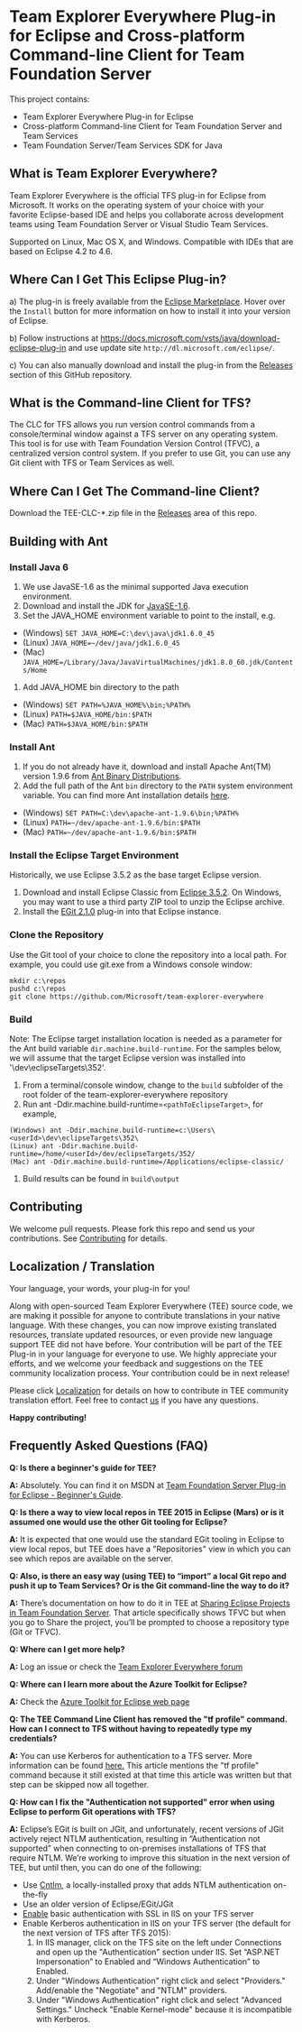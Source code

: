 # Team Explorer Everywhere Plug-in for Eclipse and Cross-platform Command-line Client for Team Foundation Server
This project contains:
- Team Explorer Everywhere Plug-in for Eclipse
- Cross-platform Command-line Client for Team Foundation Server and Team Services
- Team Foundation Server/Team Services SDK for Java

## What is Team Explorer Everywhere?
Team Explorer Everywhere is the official TFS plug-in for Eclipse from Microsoft. 
It works on the operating system of your choice with your favorite Eclipse-based IDE 
and helps you collaborate across development teams using Team Foundation Server 
or Visual Studio Team Services. 
 
Supported on Linux, Mac OS X, and Windows.
Compatible with IDEs that are based on Eclipse 4.2 to 4.6.

## Where Can I Get This Eclipse Plug-in?

a) The plug-in is freely available from the [Eclipse Marketplace](https://marketplace.eclipse.org/content/team-explorer-everywhere).
Hover over the `Install` button for more information on how to install it into your version of Eclipse.

b) Follow instructions at https://docs.microsoft.com/vsts/java/download-eclipse-plug-in and use update site `http://dl.microsoft.com/eclipse/`.

c) You can also manually download and install the plug-in from the [Releases](https://github.com/Microsoft/team-explorer-everywhere/releases) section of this GitHub repository.

## What is the Command-line Client for TFS?
The CLC for TFS allows you run version control commands from a console/terminal window against a TFS server on any operating system. 
This tool is for use with Team Foundation Version Control (TFVC), a centralized version control system.
If you prefer to use Git, you can use any Git client with TFS or Team Services as well.

## Where Can I Get The Command-line Client?
Download the TEE-CLC-*.zip file in the [Releases](https://github.com/Microsoft/team-explorer-everywhere/releases) area of this repo.

## Building with Ant
### Install Java 6
1. We use JavaSE-1.6 as the minimal supported Java execution environment.
1. Download and install the JDK for [JavaSE-1.6](http://www.oracle.com/technetwork/java/javase/downloads/java-archive-downloads-javase6-419409.html).
1. Set the JAVA_HOME environment variable to point to the install, e.g.
 * (Windows) `SET JAVA_HOME=C:\dev\java\jdk1.6.0_45`
 * (Linux) `JAVA_HOME=~/dev/java/jdk1.6.0_45`
 * (Mac) `JAVA_HOME=/Library/Java/JavaVirtualMachines/jdk1.8.0_60.jdk/Contents/Home`
1. Add JAVA_HOME bin directory to the path
 * (Windows) `SET PATH=%JAVA_HOME%\bin;%PATH%`
 * (Linux) `PATH=$JAVA_HOME/bin:$PATH`
 * (Mac) `PATH=$JAVA_HOME/bin:$PATH`
    
### Install Ant 
1. If you do not already have it, download and install Apache Ant(TM) version 1.9.6 from [Ant Binary Distributions](http://ant.apache.org/bindownload.cgi).
1. Add the full path of the Ant `bin` directory to the `PATH` system environment variable. You can find more Ant installation details [here](http://ant.apache.org/manual/install.html#installing).
 * (Windows) `SET PATH=C:\dev\apache-ant-1.9.6\bin;%PATH%`
 * (Linux) `PATH=~/dev/apache-ant-1.9.6/bin:$PATH`
 * (Mac) `PATH=~/dev/apache-ant-1.9.6/bin:$PATH`
    
### Install the Eclipse Target Environment
Historically, we use Eclipse 3.5.2 as the base target Eclipse version.
1. Download and install Eclipse Classic from [Eclipse 3.5.2](http://www.eclipse.org/downloads/packages/release/galileo/sr2). On Windows, you may want to use a third party ZIP tool to unzip the Eclipse archive.
1. Install the [EGit 2.1.0](http://archive.eclipse.org/egit/updates-2.1) plug-in into that Eclipse instance.

### Clone the Repository
Use the Git tool of your choice to clone the repository into a local path.
For example, you could use git.exe from a Windows console window:
```
mkdir c:\repos
pushd c:\repos
git clone https://github.com/Microsoft/team-explorer-everywhere
```

### Build
Note: The Eclipse target installation location is needed as a parameter for the Ant build variable `dir.machine.build-runtime`. For the samples below, we will assume that the target Eclipse version was installed into '\dev\eclipseTargets\352'.
1. From a terminal/console window, change to the `build` subfolder of the root folder of the team-explorer-everywhere repository
1. Run ant -Ddir.machine.build-runtime=`<pathToEclipseTarget>`, for example, 
```
(Windows) ant -Ddir.machine.build-runtime=c:\Users\<userId>\dev\eclipseTargets\352\
(Linux) ant -Ddir.machine.build-runtime=/home/<userId>/dev/eclipseTargets/352/
(Mac) ant -Ddir.machine.build-runtime=/Applications/eclipse-classic/
``` 
1. Build results can be found in `build\output`

## Contributing
We welcome pull requests. Please fork this repo and send us your contributions.
See [Contributing](./Contributing.md) for details.

## Localization / Translation
Your language, your words, your plug-in for you!

Along with open-sourced Team Explorer Everywhere (TEE) source code, we are making it possible for anyone to contribute translations in your native language. With these changes, you can now improve existing translated resources, translate updated resources, or even provide new language support TEE did not have before. Your contribution will be part of the TEE Plug-in in your language for everyone to use. We highly appreciate your efforts, and we welcome your feedback and suggestions on the TEE community localization process. Your contribution could be in next release!

Please click [Localization](./Localization.md) for details on how to contribute in TEE community translation effort. Feel free to contact [us](mailto:kevinli@microsoft.com) if you have any questions.

**Happy contributing!**


## Frequently Asked Questions (FAQ)
**Q: Is there a beginner's guide for TEE?**

**A:** Absolutely.  You can find it on MSDN at <a href="https://msdn.microsoft.com/en-us/library/hh913026(v=vs.120).aspx" target="_blank">Team Foundation Server Plug-in for Eclipse - Beginner's Guide</a>.

**Q: Is there a way to view local repos in TEE 2015 in Eclipse (Mars) or is it assumed one would use the other Git tooling for Eclipse?**

**A:** It is expected that one would use the standard EGit tooling in Eclipse to view local repos, but TEE does have a "Repositories" view in which you can see which repos are available on the server.

**Q: Also, is there an easy way (using TEE) to “import” a local Git repo and push it up to Team Services? Or is the Git command-line the way to do it?**

**A:** There’s documentation on how to do it in TEE at <a href="https://msdn.microsoft.com/en-us/library/hh568708(v=vs.120).aspx" target="_blank">Sharing Eclipse Projects in Team Foundation Server</a>.
That article specifically shows TFVC but when you go to Share the project, you’ll be prompted to choose a repository type (Git or TFVC).

**Q: Where can I get more help?**

**A:** Log an issue or check the <a href="https://social.msdn.microsoft.com/Forums/vstudio/en-US/home?forum=tee" target="_blank">Team Explorer Everywhere forum</a>

**Q: Where can I learn more about the Azure Toolkit for Eclipse?**

**A:** Check the <a href="https://docs.microsoft.com/azure/azure-toolkit-for-eclipse" target="_blank">Azure Toolkit for Eclipse web page</a>

**Q: The TEE Command Line Client has removed the "tf profile" command. How can I connect to TFS without having to repeatedly type my credentials?**

**A:** You can use Kerberos for authentication to a TFS server. More information can be found <a href="https://msdn.microsoft.com/en-us/library/gg475929%28v=vs.120%29.aspx" target="_blank">here.</a> This article mentions the "tf profile" command because it still existed at that time this article was written but that step can be skipped now all together.

**Q: How can I fix the "Authentication not supported" error when using Eclipse to perform Git operations with TFS?**

**A:** Eclipse’s EGit is built on JGit, and unfortunately, recent versions of JGit actively reject NTLM authentication, resulting in “Authentication not supported” when connecting to on-premises installations of TFS that require NTLM.  We’re working to improve this situation in the next version of TEE, but until then, you can do one of the following:
* Use <a href="http://cntlm.sourceforge.net/" target="_blank">Cntlm</a>, a locally-installed proxy that adds NTLM authentication on-the-fly
* Use an older version of Eclipse/EGit/JGit
* <a href="https://github.com/Microsoft/tfs-cli/blob/master/docs/configureBasicAuth.md" target="_blank">Enable</a> basic authentication with SSL in IIS on your TFS server
* Enable Kerberos authentication in IIS on your TFS server (the default for the next version of TFS after TFS 2015):
  1. In IIS manager, click on the TFS site on the left under Connections and open up the "Authentication" section under IIS.  Set “ASP.NET Impersonation” to Enabled and “Windows Authentication” to Enabled.
  2. Under "Windows Authentication" right click and select "Providers."  Add/enable the "Negotiate" and "NTLM" providers.
  3. Under "Windows Authentication" right click and select "Advanced Settings."  Uncheck "Enable Kernel-mode" because it is incompatible with Kerberos.
